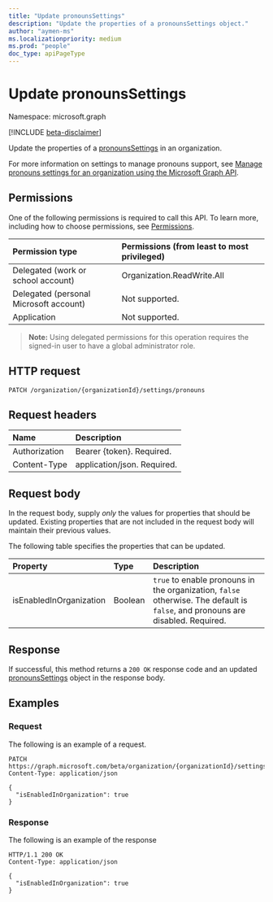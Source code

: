 ```yaml
---
title: "Update pronounsSettings"
description: "Update the properties of a pronounsSettings object."
author: "aymen-ms"
ms.localizationpriority: medium
ms.prod: "people"
doc_type: apiPageType
---
```


# Update pronounsSettings

Namespace: microsoft.graph

[!INCLUDE [beta-disclaimer](../../includes/beta-disclaimer.md)]

Update the properties of a [pronounsSettings](../resources/pronounssettings.md) in an organization.

For more information on settings to manage pronouns support, see [Manage pronouns settings for an organization using the Microsoft Graph API](/graph/pronouns-configure-pronouns-availability).

## Permissions
One of the following permissions is required to call this API. To learn more, including how to choose permissions, see [Permissions](/graph/permissions-reference).

|Permission type|Permissions (from least to most privileged)|
|:---|:---|
| Delegated (work or school account)     | Organization.ReadWrite.All |
| Delegated (personal Microsoft account) | Not supported. |
| Application                            | Not supported. |

>**Note:** Using delegated permissions for this operation requires the signed-in user to have a global administrator role.

## HTTP request

<!-- {
  "blockType": "ignored"
}
-->
``` http
PATCH /organization/{organizationId}/settings/pronouns
```

## Request headers
|Name|Description|
|:---|:---|
|Authorization|Bearer {token}. Required.|
|Content-Type|application/json. Required.|

## Request body
In the request body, supply *only* the values for properties that should be updated. Existing properties that are not included in the request body will maintain their previous values.

The following table specifies the properties that can be updated.

|Property|Type|Description|
|:---|:---|:---|
|isEnabledInOrganization|Boolean|`true` to enable pronouns in the organization, `false` otherwise. The default is `false`, and pronouns are disabled. Required.|



## Response

If successful, this method returns a `200 OK` response code and an updated [pronounsSettings](../resources/pronounssettings.md) object in the response body.

## Examples

### Request
The following is an example of a request.
<!-- {
  "blockType": "request",
  "name": "update_pronounssettings"
}
-->
``` http
PATCH https://graph.microsoft.com/beta/organization/{organizationId}/settings/pronouns
Content-Type: application/json

{
  "isEnabledInOrganization": true
}
```


### Response
The following is an example of the response
<!-- {
  "blockType": "response",
  "truncated": true,
  "@odata.type": "microsoft.graph.pronounsSettings",
  "name": "update_pronounssettings"
}
-->
``` http
HTTP/1.1 200 OK
Content-Type: application/json

{
  "isEnabledInOrganization": true
}
```

